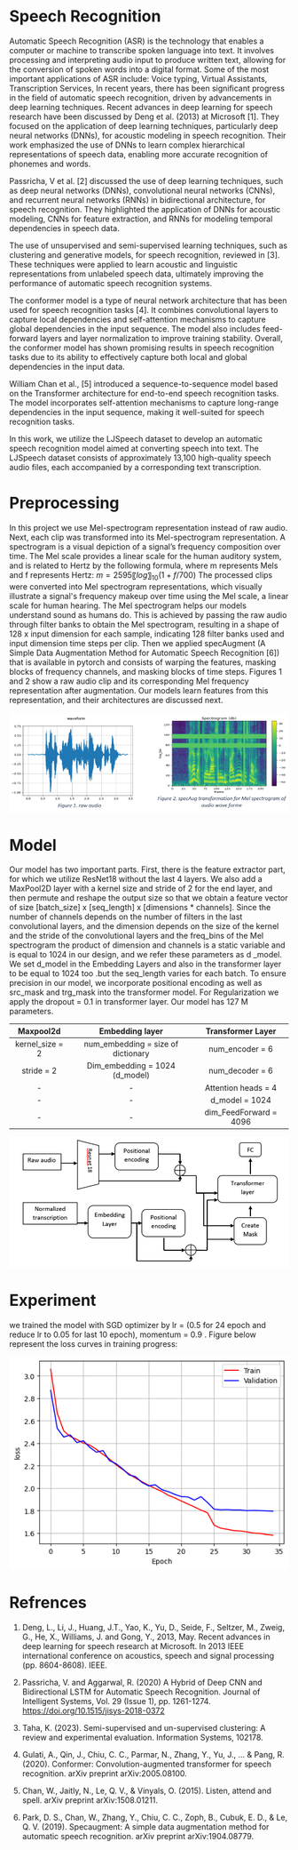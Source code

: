 # Speech Recognition
Automatic Speech Recognition (ASR) is the technology that enables a computer or machine to transcribe spoken language into text. It involves processing and interpreting audio input to produce written text, allowing for the conversion of spoken words into a digital format.
Some of the most important applications of ASR include: Voice typing, Virtual Assistants, Transcription Services, 
In recent years, there has been significant progress in the field of automatic speech recognition, driven by advancements in deep learning techniques. 
Recent advances in deep learning for speech research have been discussed by Deng et al. (2013) at Microsoft [1]. They focused on the application of deep learning techniques, particularly deep neural networks (DNNs), for acoustic modeling in speech recognition. Their work emphasized the use of DNNs to learn complex hierarchical representations of speech data, enabling more accurate recognition of phonemes and words.

Passricha, V et al. [2] discussed the use of deep learning techniques, such as deep neural networks (DNNs), convolutional neural networks (CNNs), and recurrent neural networks (RNNs) in bidirectional architecture, for speech recognition. They highlighted the application of DNNs for acoustic modeling, CNNs for feature extraction, and RNNs for modeling temporal dependencies in speech data.

The use of unsupervised and semi-supervised learning techniques, such as clustering and generative models, for speech recognition, reviewed in [3]. These techniques were applied to learn acoustic and linguistic representations from unlabeled speech data, ultimately improving the performance of automatic speech recognition systems.

The conformer model is a type of neural network architecture that has been used for speech recognition tasks [4]. It combines convolutional layers to capture local dependencies and self-attention mechanisms to capture global dependencies in the input sequence. The model also includes feed-forward layers and layer normalization to improve training stability. Overall, the conformer model has shown promising results in speech recognition tasks due to its ability to effectively capture both local and global dependencies in the input data.

William Chan et al., [5] introduced a sequence-to-sequence model based on the Transformer architecture for end-to-end speech recognition tasks. The model incorporates self-attention mechanisms to capture long-range dependencies in the input sequence, making it well-suited for speech recognition tasks.

In this work, we utilize the LJSpeech dataset to develop an automatic speech recognition model aimed at converting speech into text. The LJSpeech dataset consists of approximately 13,100 high-quality speech audio files, each accompanied by a corresponding text transcription.

# Preprocessing

In this project we use Mel-spectrogram representation instead of raw audio.  Next, each clip was transformed into its Mel-spectrogram representation. A spectrogram is a visual depiction of a signal’s frequency composition over time. The Mel scale provides a linear scale for the human auditory system, and is related to Hertz by the following formula, where m represents Mels and f represents Hertz:
 $m=2595 〖log〗_10  (1+f/700)$
The processed clips were converted into Mel spectrogram representations, which visually illustrate a signal's frequency makeup over time using the Mel scale, a linear scale for human hearing. The Mel spectrogram helps our models understand sound as humans do. This is achieved by passing the raw audio through filter banks to obtain the Mel spectrogram, resulting in a shape of 128 x input dimension for each sample, indicating 128 filter banks used and input dimension time steps per clip. Then we applied specAugment (A Simple Data Augmentation Method for Automatic Speech Recognition [6]) that is available in pytorch and consists of warping the features, masking blocks of frequency channels, and masking blocks of time steps. 
Figures 1 and 2 show a raw audio clip and its corresponding Mel frequency representation after augmentation. Our models learn features from this representation, and their architectures are discussed next.

![image](https://github.com/seddigheh-binazadeh/automatic-speech-recognition/blob/main/imgs/raw_audio_SpecAug.png)

# Model

Our model has two important parts. First, there is the feature extractor part, for which we utilize ResNet18 without the last 4 layers. We also add a MaxPool2D layer with a kernel size and stride of 2 for the end layer, and then permute and reshape the output size so that we obtain a feature vector of size [batch_size] x [seq_length] x [dimensions * channels].  Since the number of channels depends on the number of filters in the last convolutional layers, and the dimension depends on the size of the kernel and the stride of the convolutional layers and the freq_bins of the Mel spectrogram the product of dimension and channels is a static variable and is equal to 1024 in our design, and we refer these parameters as d _model. We set d_model in the Embedding Layers and also in the transformer layer to be equal to 1024 too .but the seq_length varies for each batch. 
To ensure precision in our model, we incorporate positional encoding as well as src_mask and trg_mask into the transformer model.
For Regularization we apply the dropout = 0.1 in transformer layer.
Our model has 127 M parameters. 

| Maxpool2d       | Embedding layer                    | Transformer Layer     |
| :-------------: | :---------------------------------:|:---------------------:|
| kernel_size = 2 | num_embedding = size of dictionary | num_encoder = 6       |
|  stride = 2     |  Dim_embedding = 1024 (d_model)    | num_decoder = 6       |
|        -        |                -                   | Attention heads = 4   |
|        -        |                -                   | d_model  = 1024       |
|        -        |                -                   | dim_FeedForward = 4096|

![image](https://github.com/seddigheh-binazadeh/automatic-speech-recognition/blob/main/imgs/model%20block.png)

# Experiment 
 we trained the model  with SGD optimizer by lr = (0.5 for 24 epoch and reduce lr to 0.05 for last 10 epoch), momentum = 0.9 .
Figure below represent the loss curves in training progress:

![image](https://github.com/seddigheh-binazadeh/automatic-speech-recognition/blob/main/imgs/loss_.png)

# Refrences 
1.	Deng, L., Li, J., Huang, J.T., Yao, K., Yu, D., Seide, F., Seltzer, M., Zweig, G., He, X., Williams, J. and Gong, Y., 2013, May. Recent advances in deep learning for speech research at Microsoft. In 2013 IEEE international conference on acoustics, speech and signal processing (pp. 8604-8608). IEEE.

2.	Passricha, V. and Aggarwal, R. (2020) A Hybrid of Deep CNN and Bidirectional LSTM for Automatic Speech Recognition. Journal of Intelligent Systems, Vol. 29 (Issue 1), pp. 1261-1274. https://doi.org/10.1515/jisys-2018-0372

3.	Taha, K. (2023). Semi-supervised and un-supervised clustering: A review and experimental evaluation. Information Systems, 102178.‏

4.	Gulati, A., Qin, J., Chiu, C. C., Parmar, N., Zhang, Y., Yu, J., ... & Pang, R. (2020). Conformer: Convolution-augmented transformer for speech recognition. arXiv preprint arXiv:2005.08100.‏

5.	Chan, W., Jaitly, N., Le, Q. V., & Vinyals, O. (2015). Listen, attend and spell. arXiv preprint  arXiv:1508.01211.‏

6.	Park, D. S., Chan, W., Zhang, Y., Chiu, C. C., Zoph, B., Cubuk, E. D., & Le, Q. V. (2019). Specaugment: A simple data augmentation method for automatic speech recognition. arXiv preprint arXiv:1904.08779.‏



